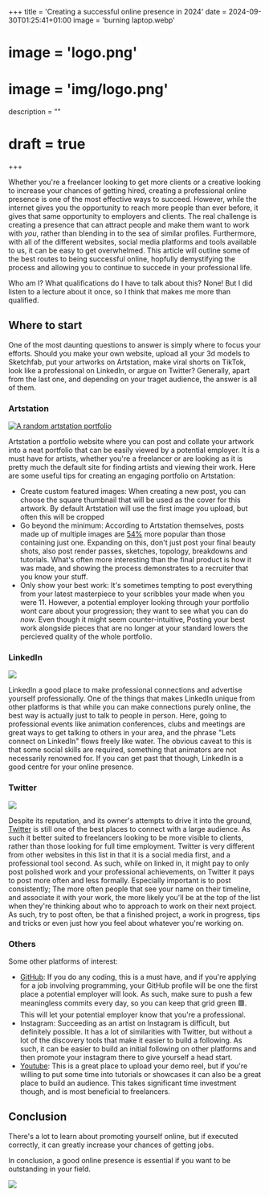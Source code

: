 +++
title = 'Creating a successful online presence in 2024'
date = 2024-09-30T01:25:41+01:00
image = 'burning laptop.webp'
# image = 'logo.png'
# image = 'img/logo.png'
description = ""
# draft = true
+++

Whether you're a freelancer looking to get more clients or a creative looking to increase your chances of getting hired, creating a professional online presence is one of the most effective ways to succeed. However, while the internet gives you the opportunity to reach more people than ever before, it gives that same opportunity to employers and clients. The real challenge is creating a presence that can attract people and make them want to work with *you*, rather than blending in to the sea of similar profiles. Furthermore, with all of the different websites, social media platforms and tools available to us, it can be easy to get overwhelmed.
This article will outline some of the best routes to being successful online, hopfully demystifying the process and allowing you to continue to succede in your professional life.

Who am I? What qualifications do I have to talk about this? None! But I did listen to a lecture about it once, so I think that makes me more than qualified.

## Where to start

One of the most daunting questions to answer is simply where to focus your efforts. Should you make your own website, upload all your 3d models to Sketchfab, put your artworks on Artstation, make viral shorts on TikTok, look like a professional on LinkedIn, or argue on Twitter? Generally, apart from the last one, and depending on your traget audience, the answer is all of them.

### Artstation

[![A random artstation portfolio](artstation.jpg)](https://www.artstation.com/strike_digital)

Artstation a portfolio website where you can post and collate your artwork into a neat portfolio that can be easily viewed by a potential employer. It is a must have for artists, whether you're a freelancer or are looking as it is pretty much the default site for finding artists and viewing their work. Here are some useful tips for creating an engaging portfolio on Artstation:

- Create custom featured images: When creating a new post, you can choose the square thumbnail that will be used as the cover for this artwork. By default Artstation will use the first image you upload, but often this will be cropped 
- Go beyond the minimum: According to Artstation themselves, posts made up of multiple images are [54%](https://magazine.artstation.com/2016/12/artstation-account/) more popular than those containing just one. Expanding on this, don't just post your final beauty shots, also post render passes, sketches, topology, breakdowns and tutorials. What's often more interesting than the final product is how it was made, and showing the process demonstrates to a recruiter that you know your stuff.
- Only show your best work: It's sometimes tempting to post everything from your latest masterpiece to your scribbles your made when you were 11. However, a potential employer looking through your portfolio wont care about your progression; they want to see what you can do *now*. Even though it might seem counter-intuitive, Posting your best work alongside pieces that are no longer at your standard lowers the percieved quality of the whole portfolio.


### LinkedIn

![](linkedin.png)

LinkedIn a good place to make professional connections and advertise yourself professionally. One of the things that makes LinkedIn unique from other platforms is that while you can make connections purely online, the best way is actually just to talk to people in person. Here, going to professional events like animation conferences, clubs and meetings are great ways to get talking to others in your area, and the phrase "Lets connect on LinkedIn" flows freely like water. The obvious caveat to this is that some social skills are required, something that animators are not necessarily renowned for. If you can get past that though, LinkedIn is a good centre for your online presence.


### Twitter

![](twitter.jpg)

Despite its reputation, and its owner's attempts to drive it into the ground, [Twitter](https://x.com/StrikeDigital1) is still one of the best places to connect with a large audience. As such it better suited to freelancers looking to be more visible to clients, rather than those looking for full time employment. Twitter is very different from other websites in this list in that it is a social media first, and a professional tool second. As such, while on linked in, it might pay to only post polished work and your professional achievements, on Twitter it pays to post more often and less formally. Especially important is to post consistently; The more often people that see your name on their timeline, and associate it with your work, the more likely you'll be at the top of the list when they're thinking about who to approach to work on their next project. As such, try to post often, be that a finished project, a work in progress, tips and tricks or even just how you feel about whatever you're working on.


### Others

Some other platforms of interest:

- [GitHub](https://github.com/strike-digital): If you do any coding, this is a must have, and if you're applying for a job involving programming, your GitHub profile will be one the first place a potential employer will look. As such, make sure to push a few meaningless commits every day, so you can keep that grid green 🟩. This will let your potential employer know that you're a professional.
- Instagram: Succeeding as an artist on Instagram is difficult, but definitely possible. It has a lot of similarities with Twitter, but without a lot of the discovery tools that make it easier to build a following. As such, it can be easier to build an initial following on other platforms and then promote your instagram there to give yourself a head start.
- [Youtube](https://www.youtube.com/@StrikeDigital3D): This is a great place to upload your demo reel, but if you're willing to put some time into tutorials or showcases it can also be a great place to build an audience. This takes significant time investment though, and is most beneficial to freelancers.


## Conclusion

There's a lot to learn about promoting yourself online, but if executed correctly, it can greatly increase your chances of getting jobs.

In conclusion, a good online presence is essential if you want to be outstanding in your field.

![](outstanding.jpg)